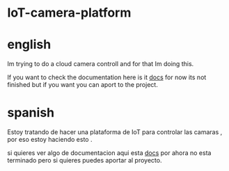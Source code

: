 # IoT-camera-platform


# english
Im trying to do a cloud camera controll and for that Im doing this.

If you want to check the documentation here is it [docs](https://github.com/ranon-rat/IoT-camera-platform/blob/master/server/englishDoc.md)
for now its not finished but if you want you can aport to the project.

# spanish
Estoy tratando de hacer una plataforma de IoT para controlar las camaras , por eso estoy haciendo esto .

si quieres ver algo de documentacion aqui esta  [docs](https://github.com/ranon-rat/IoT-camera-platform/blob/master/server/documentacionEspa%C3%B1ol.md) 
por ahora no esta terminado pero si quieres puedes aportar al proyecto.



